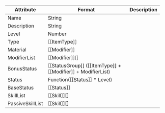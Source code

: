 | Attribute        | Format                                                       | Description |
| ---------------- | ------------------------------------------------------------ | ----------- |
| Name             | String                                                       |             |
| Description      | String                                                       |             |
| Level            | Number                                                       |             |
| Type             | [[ItemType]]                                                 |             |
| Material         | [[Modifier]]                                                 |             |
| ModifierList     | [[Modifier]][]                                               |             |
| BonusStatus      | [[StatusGroup]] ([[ItemType]] + [[Modifier]] + ModifierList) |             |
| Status           | Function([[Status]] * Level)                                 |             |
| BaseStatus       | [[Status]]                                                   |             |
| SkillList        | [[Skill]][]                                                  |             |
| PassiveSkillList | [[Skill]][]                                                  |             |
